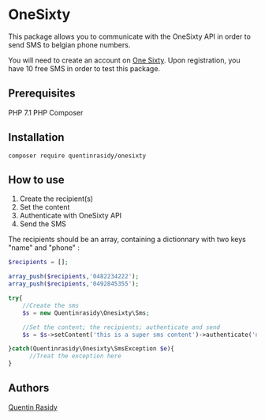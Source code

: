 # OneSixty

This package allows you to communicate with the OneSixty API in order to send SMS to belgian phone numbers.

You will need to create an account on [One Sixty](https://oneforthy.be).
Upon registration, you have 10 free SMS in order to test this package. 

## Prerequisites

PHP 7.1
PHP Composer

## Installation

```composer require quentinrasidy/onesixty```

## How to use
1. Create the recipient(s)
2. Set the content
3. Authenticate with OneSixty API
4. Send the SMS

The recipients should be an array, containing a dictionnary with two keys "name" and "phone" :

```php
$recipients = [];

array_push($recipients,'0482234222');
array_push($recipients,'0492845355');

try{
    //Create the sms
    $s = new Quentinrasidy\Onesixty\Sms;

    //Set the content; the recipients; authenticate and send
    $s = $s->setContent('this is a super sms content')->authenticate('n0LPEy1y0GL3nmx7xt2g6xxOLSXqcntiHxCPzjSTgaNEaS9odja2aWYFOVuM')->send();

}catch(Quentinrasidy\Onesixty\SmsException $e){
      //Treat the exception here
}
```

## Authors

[Quentin Rasidy](https://www.linkedin.com/in/quentinrasidy/)